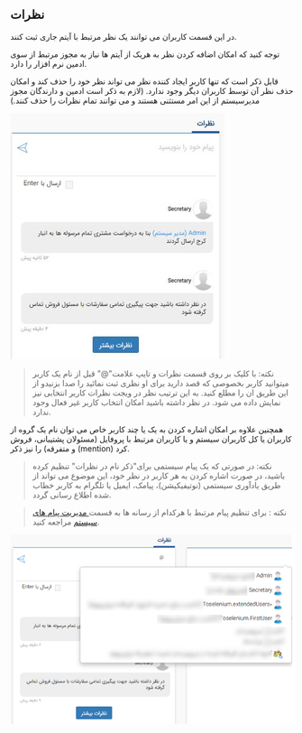 ﻿## نظرات

در این قسمت کاربران می توانند یک نظر مرتبط با آیتم جاری ثبت کنند.

توجه کنید که امکان اضافه کردن نظر به هریک از آیتم ها نیاز به مجوز مرتبط از سوی ادمین نرم افزار را دارد.

قابل ذکر است که تنها کاربر ایجاد کننده نظر می تواند نظر خود را حذف کند و امکان حذف نظر آن توسط کاربران دیگر وجود ندارد. (لازم به ذکر است ادمین و دارندگان مجوز مدیرسیستم از این امر مستثنی هستند و می توانند تمام نظرات را حذف کنند.)

![](Comments1.jpg)

> نکته: با کلیک بر روی قسمت نظرات و تایپ علامت"@"   قبل از نام یک کاربر میتوانید کاربر بخصوصی که قصد دارید برای او نظری ثبت نمائید را صدا بزنیدو از این طریق ان را مطلع کنید. به این ترتیب نظر در ویجت نظرات کاربر انتخابی نیز نمایش داده می شود.
در نظر داشته باشید امکان انتخاب کاربر غیر فعال وجود ندارد.

 همچنین  علاوه بر امکان اشاره کردن به یک یا چند کاربر خاص می توان نام یک گروه از کاربران یا کل کاربران سیستم و یا کاربران مرتبط با پروفایل (مسئولان پشتیبانی، فروش و متفرقه) را نیز ذکر (mention) کرد.
 
 > نکته: در صورتی که یک پیام سیستمی برای"ذکر نام در نظرات" تنظیم کرده باشید، در صورت اشاره کردن به هر کاربر در نظر خود، این موضوع می تواند از طریق یادآوری سیستمی (نوتیفیکیشن)، پیامک، ایمیل یا تلگرام به کاربر خطاب شده اطلاع رسانی گردد.
 
 > نکته : برای تنظیم پیام مرتبط با هرکدام از رسانه ها به قسمت[ مدیریت پیام های سیستم](https://github.com/1stco/PayamGostarDocs/blob/master/help%202.5.4/Basic-Information/Manage-system-messages/Manage-system-messages.md)  مراجعه کنید.

![](Mentioning1.png)

